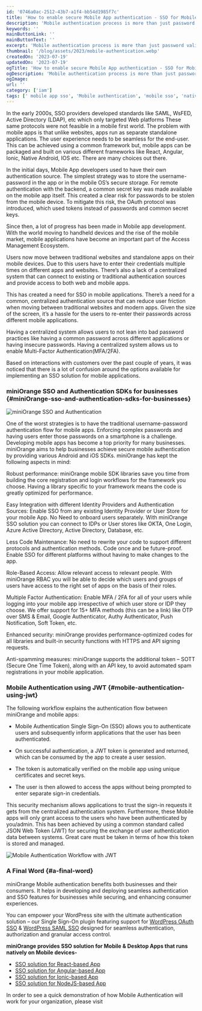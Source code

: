 ```yaml
---
id: '0746a0ac-2512-43b7-a1f4-bb54d1985f7c'
title: 'How to enable secure Mobile App authentication - SSO for Mobile apps'
description: 'Mobile authentication process is more than just password validation in today’s world. miniOrange offers a broad range of authentication methods for mobile applications.'
keywords: ''
mainButtonLink: ''
mainButtonText: ''
excerpt: 'Mobile authentication process is more than just password validation in today’s world. miniOrange offers a broad range of authentication methods for mobile applications.'
thumbnail: '/blog/assets/2023/mobile-authentication.webp'
createdOn: '2023-07-19'
updatedOn: '2023-07-19'
ogTitle: 'How to enable secure Mobile App authentication - SSO for Mobile apps'
ogDescription: 'Mobile authentication process is more than just password validation in today’s world. miniOrange offers a broad range of authentication methods for mobile applications.'
ogImage:
url: ''
category: ['iam']
tags: [' mobile app sso', 'Mobile authentication', 'mobile sso', 'native sso']
---
```


In the early 2000s, SSO providers developed standards like SAML, WsFED, Active Directory (LDAP), etc which only targeted Web platforms These same protocols were not feasible in a mobile first world. The problem with mobile apps is that unlike websites, apps run as separate standalone applications. The user experience needs to be seamless for the end-user. This can be achieved using a common framework but, mobile apps can be packaged and built on various different frameworks like React, Angular, Ionic, Native Android, IOS etc. There are many choices out there.

In the initial days, Mobile App developers used to have their own authentication source. The simplest strategy was to store the username-password in the app or in the mobile OS’s secure storage. For remote authentication with the backend, a common secret key was made available on the mobile app itself. This created a clear risk for passwords to be stolen from the mobile device. To mitigate this risk, the OAuth protocol was introduced, which used tokens instead of passwords and common secret keys.

Since then, a lot of progress has been made in Mobile app development.  With the world moving to handheld devices and the rise of the mobile market, mobile applications have become an important part of the Access Management Ecosystem.  

Users now move between traditional websites and standalone apps on their mobile devices. Due to this users have to enter their credentials multiple times on different apps and websites. There’s also a lack of a centralized system that can connect to existing or traditional authentication sources and provide access to both web and mobile apps. 

This has created a need for SSO in mobile applications. There’s a need for a common, centralized authentication source that can reduce user friction when moving between traditional websites and modern apps. Given the size of the screen, it’s a hassle for the users to re-enter their passwords across different mobile applications.

Having a centralized system allows users to not lean into bad password practices like having a common password across different applications or having insecure passwords. Having a centralized system allows us to enable Multi-Factor Authentication(MFA/2FA).

Based on interactions with customers over the past couple of years, it was noticed that there is a lot of confusion around the options available for implementing an SSO solution for mobile applications.

### miniOrange SSO and Authentication SDKs for businesses {#miniOrange-sso-and-authentication-sdks-for-businesses}

![miniOrange SSO and Authentication](/blog/assets/2023/miniorange-sso-and-authentication.webp)

One of the worst strategies is to have the traditional username-password authentication flow for mobile apps. Enforcing complex passwords and having users enter those passwords on a smartphone is a challenge. Developing mobile apps has become a top priority for many businesses. miniOrange aims to help businesses achieve secure mobile authentication by providing various Android and iOS SDKs. miniOrange has kept the following aspects in mind:

Robust performance: miniOrange mobile SDK libraries save you time from building the core registration and login workflows for the framework you choose. Having a library specific to your framework means the code is greatly optimized for performance. 

Easy Integration with different Identity Providers and Authentication Sources: Enable SSO from any existing Identity Provider or User Store for your mobile App. No Need to onboard users separately. With miniOrange SSO solution you can connect to IDPs or User stores like OKTA, One Login, Azure Active Directory, Active Directory, Database, etc.

Less Code Maintenance: No need to rewrite your code to support different protocols and authentication methods. Code once and be future-proof. Enable SSO for different platforms without having to make changes to the app. 

Role-Based Access: Allow relevant access to relevant people. With miniOrange RBAC you will be able to decide which users and groups of users have access to the right set of apps on the basis of their roles. 

Multiple Factor Authentication: Enable MFA / 2FA for all of your users while logging into your mobile app irrespective of which user store or IDP they choose. We offer support for 15+ MFA methods (this can be a link) like OTP over SMS & Email, Google Authenticator, Authy Authenticator, Push Notification, Soft Token, etc. 

Enhanced security: miniOrange provides performance-optimized codes for all libraries and built-in security functions with HTTPS and API signing requests.

Anti-spamming measures: miniOrange supports the additional token – SOTT (Secure One Time Token), along with an API key, to avoid automated spam registrations in your mobile application.
 

### Mobile Authentication using JWT {#mobile-authentication-using-jwt}

The following workflow explains the authentication flow between miniOrange and mobile apps:

-  Mobile Authentication Single Sign-On (SSO) allows you to authenticate users and subsequently inform applications that the user has been authenticated. 

-  On successful authentication, a JWT token is generated and returned, which can be consumed by the app to create a user session. 

-  The token is automatically verified on the mobile app using unique certificates and secret keys.

- The user is then allowed to access the apps without being prompted to enter separate sign-in credentials.

This security mechanism allows applications to trust the sign-in requests it gets from the centralized authentication system. Furthermore, these Mobile apps will only grant access to the users who have been authenticated by you/admin. This has been achieved by using a common standard called JSON Web Token (JWT) for securing the exchange of user authentication data between systems. Great care must be taken in terms of how this token is stored and managed.

![Mobile Authentication Workflow with JWT](/blog/assets/2023/mobile-authentication-using-jwt.webp)

### A Final Word {#a-final-word}

miniOrange Mobile authentication benefits both businesses and their consumers. It helps in developing and deploying seamless authentication and SSO features for businesses while securing, and enhancing consumer experiences.

You can empower your WordPress site with the ultimate authentication solution – our Single Sign-On plugin featuring support for [WordPress OAuth SSO](https://plugins.miniorange.com/wordpress-sso) & [WordPress SAML SSO](https://plugins.miniorange.com/wordpress-single-sign-on-sso) designed for seamless authentication, authorization and granular access control.

**miniOrange provides SSO solution for Mobile & Desktop Apps that runs natively on Mobile devices-**

- [SSO solution for React-based App](https://www.miniorange.com/iam/integrations/react-single-sign-on-sso)
- [SSO solution for Angular-based App](https://www.miniorange.com/iam/integrations/angular-single-sign-on-sso)
- [SSO solution for Ionic-based App](https://www.miniorange.com/iam/integrations/ionic-single-sign-on-sso)
- [SSO solution for NodeJS-based App](https://www.miniorange.com/iam/integrations/node-js-single-sign-on-sso)

In order to see a quick demonstration of how Mobile Authentication will work for your organization, please visit
